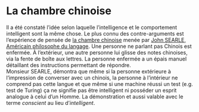 # **La chambre chinoise**
Il a été constaté l’idée selon laquelle l’intelligence et le comportement intelligent sont la même chose. Le plus connu des contre-arguments est l’expérience de pensée de [la chambre chinoise](https://iep.utm.edu/chinese-room-argument/) menée par [John SEARLE, Américain philosophe du langage](https://fr.wikipedia.org/wiki/John_Searle). Une personne ne parlant pas Chinois est enfermée. À l’extérieur, une autre personne lui glisse des notes chinoises, via la fente de boîte aux lettres. La personne enfermée a un épais manuel détaillant des instructions permettant de répondre.  
Monsieur SEARLE, démontra que même si la personne extérieure à l’impression de converser avec un chinois, la personne à l’intérieur ne comprend pas cette langue et que même si une machine réussi un test (e.g. test de Turing) ça ne signifie pas être intelligent ni posséder un esprit analogue à celui d’un Homme. La démonstration et aussi valable avec le terme _conscient_ au lieu d’_intelligent_.
